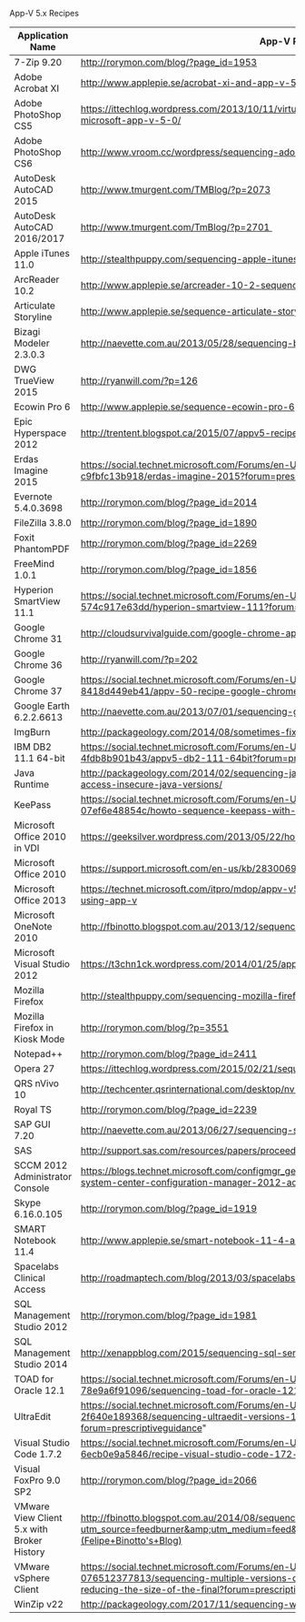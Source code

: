 App-V 5.x Recipes

| Application Name  | App-V Recipe |
|---|---|
| 7-Zip 9.20  | http://rorymon.com/blog/?page_id=1953  |
| Adobe Acrobat XI  | http://www.applepie.se/acrobat-xi-and-app-v-5  |
| Adobe PhotoShop CS5  | https://ittechlog.wordpress.com/2013/10/11/virtualize-adobe-photoshop-cs5-using-microsoft-app-v-5-0/  |
| Adobe PhotoShop CS6  | http://www.vroom.cc/wordpress/sequencing-adobe-photoshop-cs6/  |
| AutoDesk AutoCAD 2015  | http://www.tmurgent.com/TMBlog/?p=2073  |
| AutoDesk AutoCAD 2016/2017  | http://www.tmurgent.com/TmBlog/?p=2701  |
| Apple iTunes 11.0  | http://stealthpuppy.com/sequencing-apple-itunes-11-with-app-v-5/  |
| ArcReader 10.2  | http://www.applepie.se/arcreader-10-2-sequenced  |
| Articulate Storyline  | http://www.applepie.se/sequence-articulate-storyline  |
| Bizagi Modeler 2.3.0.3  | http://naevette.com.au/2013/05/28/sequencing-bizagi-modeler-2-3-0-3/  |
| DWG TrueView 2015  | http://ryanwill.com/?p=126  |
| Ecowin Pro 6  | http://www.applepie.se/sequence-ecowin-pro-6  |
| Epic Hyperspace 2012  | http://trentent.blogspot.ca/2015/07/appv5-recipe-for-epic-2012.html  |
| Erdas Imagine 2015  | https://social.technet.microsoft.com/Forums/en-US/af8fa299-4f81-4b0a-87f4-c9fbfc13b918/erdas-imagine-2015?forum=prescriptiveguidance  |
| Evernote 5.4.0.3698  | http://rorymon.com/blog/?page_id=2014 |
| FileZilla 3.8.0  | http://rorymon.com/blog/?page_id=1890   |
| Foxit PhantomPDF  | http://rorymon.com/blog/?page_id=2269  |
| FreeMind 1.0.1  | http://rorymon.com/blog/?page_id=1856  |
| Hyperion SmartView 11.1  | https://social.technet.microsoft.com/Forums/en-US/ed0b8411-aff9-4709-b2e2-574c917e63dd/hyperion-smartview-111?forum=prescriptiveguidance  |
| Google Chrome 31   | http://cloudsurvivalguide.com/google-chrome-appv-5/  |
| Google Chrome 36  | http://ryanwill.com/?p=202  |
| Google Chrome 37  | https://social.technet.microsoft.com/Forums/en-US/ac6cdb60-f7d2-40b3-a5ba-8418d449eb41/appv-50-recipe-google-chrome-enterprise-v37?forum=prescriptiveguidance  |
| Google Earth 6.2.2.6613  | http://naevette.com.au/2013/07/01/sequencing-google-earth-ec-6-2-2-6613/  |
| ImgBurn  | http://packageology.com/2014/08/sometimes-fix-crashing-sequencer-imgburn-recipe/  |
| IBM DB2 11.1 64-bit  | https://social.technet.microsoft.com/Forums/en-US/ba1e579a-4702-4620-a22d-4fdb8b901b43/appv5-db2-111-64bit?forum=prescriptiveguidance  |
| Java Runtime  | http://packageology.com/2014/02/sequencing-java-definitive-guide-part-3-restricting-access-insecure-java-versions/  |
| KeePass  | https://social.technet.microsoft.com/Forums/en-US/021594f0-2f4f-4d44-8199-07ef6e48854c/howto-sequence-keepass-with-appv-5?forum=prescriptiveguidance   |
| Microsoft Office 2010 in VDI  | https://geeksilver.wordpress.com/2013/05/22/how-to-install-office-2010-to-vdi-via-app-v/  |
| Microsoft Office 2010  | https://support.microsoft.com/en-us/kb/2830069  |
| Microsoft Office 2013  | https://technet.microsoft.com/itpro/mdop/appv-v5/deploying-microsoft-office-2013-by-using-app-v  |
| Microsoft OneNote 2010  | http://fbinotto.blogspot.com.au/2013/12/sequencing-microsoft-onenote-with-app-v.html  |
| Microsoft Visual Studio 2012  | https://t3chn1ck.wordpress.com/2014/01/25/app-v-5-0-sequencing-visual-studio-2012/  |
| Mozilla Firefox  | http://stealthpuppy.com/sequencing-mozilla-firefox-with-app-v-5-x/  |
| Mozilla Firefox in Kiosk Mode | http://rorymon.com/blog/?p=3551  |
| Notepad++  | http://rorymon.com/blog/?page_id=2411   |
| Opera 27  | https://ittechlog.wordpress.com/2015/02/21/sequencing-opera-27/  |
| QRS nVivo 10  | http://techcenter.qsrinternational.com/desktop/nv10/nv10_microsoft_app_v_deployment.htm  |
| Royal TS  | http://rorymon.com/blog/?page_id=2239  |
| SAP GUI 7.20  | http://naevette.com.au/2013/06/27/sequencing-sapgui-7-20-gui-for-windows/  |
| SAS  | http://support.sas.com/resources/papers/proceedings13/461-2013.pdf   |
| SCCM 2012 Administrator Console  | https://blogs.technet.microsoft.com/configmgr_geek_speak/2013/05/29/sequencing-the-system-center-configuration-manager-2012-administrator-console-with-app-v-5-0/   |
| Skype 6.16.0.105  | http://rorymon.com/blog/?page_id=1919  |
| SMART Notebook 11.4  | http://www.applepie.se/smart-notebook-11-4-and-app-v-5-0   |
| Spacelabs Clinical Access  | http://roadmaptech.com/blog/2013/03/spacelabs-appv-recipe/   |
| SQL Management Studio 2012  | http://rorymon.com/blog/?page_id=1981   |
| SQL Management Studio 2014  | http://xenappblog.com/2015/sequencing-sql-server-management-studio-2014/  |
| TOAD for Oracle 12.1  | https://social.technet.microsoft.com/Forums/en-US/708d1e6f-c1e0-44de-9fa9-78e9a6f91096/sequencing-toad-for-oracle-121-with-appv-50?forum=prescriptiveguidance  |
| UltraEdit  | https://social.technet.microsoft.com/Forums/en-US/7d9e8b47-4274-4483-b429-2f640e189368/sequencing-ultraedit-versions-19-20-or-21-with-appv-5?forum=prescriptiveguidance"  |
| Visual Studio Code 1.7.2  | https://social.technet.microsoft.com/Forums/en-US/7326f257-bbab-4181-8c89-6ecb0e9a5846/recipe-visual-studio-code-172-on-appv-51?forum=mdopappv  |
| Visual FoxPro 9.0 SP2  | http://rorymon.com/blog/?page_id=2066  |
| VMware View Client 5.x with Broker History  | http://fbinotto.blogspot.com.au/2014/08/sequencing-vmware-view-client-5x-with.html?utm_source=feedburner&amp;utm_medium=feed&amp;utm_campaign=Feed:+FelipeBinottosBlog+(Felipe+Binotto's+Blog)   |
| VMware vSphere Client  | https://social.technet.microsoft.com/Forums/en-US/950a0f32-9a9f-4c3e-9c87-076512377813/sequencing-multiple-versions-of-the-vmware-vsphere-client-and-reducing-the-size-of-the-final?forum=prescriptiveguidance  |
| WinZip v22  | http://packageology.com/2017/11/sequencing-winzip-22/  |
